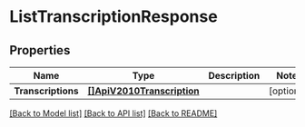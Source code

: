 # ListTranscriptionResponse

## Properties

Name | Type | Description | Notes
------------ | ------------- | ------------- | -------------
**Transcriptions** | [**[]ApiV2010Transcription**](ApiV2010Transcription.md) |  |[optional] 

[[Back to Model list]](../README.md#documentation-for-models) [[Back to API list]](../README.md#documentation-for-api-endpoints) [[Back to README]](../README.md)


